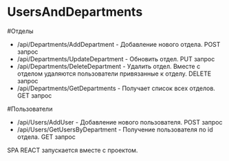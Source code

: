 # UsersAndDepartments
  #Отделы
  * /api/Departments/AddDepartment - Добавление нового отдела. POST запрос
  * /api/Departments/UpdateDepartment - Обновить отдел. PUT запрос
  * /api/Departments/DeleteDepartment - Удалить отдел. Вместе с отделом удаляются пользователи привязанные к отделу. DELETE запрос
  * /api/Departments/GetDepartments - Получает список всех отделов. GET запрос
  
  #Пользователи
  * /api/Users/AddUser - Добавление нового пользователя. POST запрос
  * /api/Users/GetUsersByDepartment - Получение пользователя по id отдела. GET запрос
  
  SPA REACT запускается вместе с проектом.
